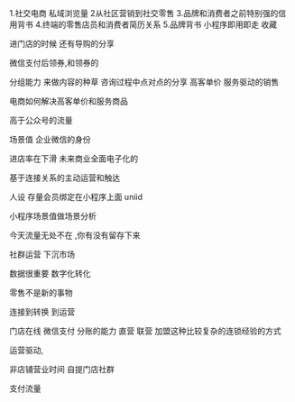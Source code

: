 1.社交电商 私域浏览量 
2从社区营销到社交零售
3.品牌和消费者之前特别强的信用背书
4.终端的零售店员和消费者简历关系
5.品牌背书
小程序即用即走 收藏

进门店的时候 还有导购的分享

微信支付后领券,和领券的

分组能力 来做内容的种草
咨询过程中点对点的分享
高客单价 服务驱动的销售

电商如何解决高客单价和服务商品

高于公众号的流量

场景值 
企业微信的身份

进店率在下滑
未来商业全面电子化的


基于连接关系的主动运营和触达

人设 
存量会员绑定在小程序上面 uniid

小程序场景值做场景分析

今天流量无处不在 ,你有没有留存下来

社群运营
下沉市场


数据很重要 数字化转化

零售不是新的事物

连接到转换 到运营

门店在线 微信支付 分账的能力 直营 联营 加盟这种比较复杂的连锁经验的方式

运营驱动,

非店铺营业时间 
自提门店社群

支付流量

